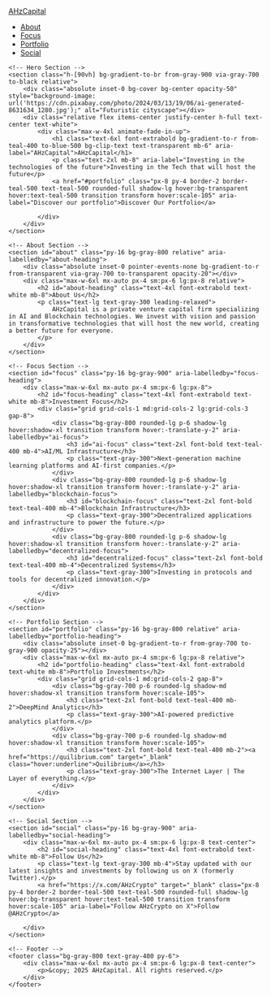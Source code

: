 <html lang="en">
<head>
    <meta charset="UTF-8">
    <meta name="viewport" content="width=device-width, initial-scale=1.0">
    <meta name="description" content="AHzCapital is a leading venture capital firm investing in transformative technologies like AI, blockchain, and decentralized systems.">
    <title>AHzCapital | Transformative Venture Capital</title>
    <script src="https://cdn.tailwindcss.com"></script>
</head>
<body class="font-sans text-gray-300 bg-gray-900">
    <!-- Navigation -->
    <nav class="bg-gray-800 text-white sticky top-0 z-50 shadow-lg" aria-label="Main Navigation">
        <div class="max-w-7xl mx-auto px-4 sm:px-6 lg:px-8">
            <div class="flex justify-between items-center py-4">
                <a href="#" class="text-3xl font-extrabold bg-gradient-to-r from-teal-400 to-blue-500 bg-clip-text text-transparent" aria-label="Go to homepage">AHzCapital</a>
                <ul class="flex space-x-6 text-lg">
                    <li><a href="#about" class="hover:text-teal-400 transition" aria-label="Go to About section">About</a></li>
                    <li><a href="#focus" class="hover:text-teal-400 transition" aria-label="Go to Focus section">Focus</a></li>
                    <li><a href="#portfolio" class="hover:text-teal-400 transition" aria-label="Go to Portfolio section">Portfolio</a></li>
                    <li><a href="#social" class="hover:text-teal-400 transition" aria-label="Go to Social section">Social</a></li>
                </ul>
            </div>
        </div>
    </nav>

    <!-- Hero Section -->
    <section class="h-[90vh] bg-gradient-to-br from-gray-900 via-gray-700 to-black relative">
        <div class="absolute inset-0 bg-cover bg-center opacity-50" style="background-image: url('https://cdn.pixabay.com/photo/2024/03/13/19/06/ai-generated-8631634_1280.jpg');" alt="Futuristic cityscape"></div>
        <div class="relative flex items-center justify-center h-full text-center text-white">
            <div class="max-w-4xl animate-fade-in-up">
                <h1 class="text-6xl font-extrabold bg-gradient-to-r from-teal-400 to-blue-500 bg-clip-text text-transparent mb-6" aria-label="AHzCapital">AHzCapital</h1>
                <p class="text-2xl mb-8" aria-label="Investing in the technologies of the future">Investing in the Tech that will host the future</p>
                <a href="#portfolio" class="px-8 py-4 border-2 border-teal-500 text-teal-500 rounded-full shadow-lg hover:bg-transparent hover:text-teal-500 transition transform hover:scale-105" aria-label="Discover our portfolio">Discover Our Portfolio</a>

            </div>
        </div>
    </section>

    <!-- About Section -->
    <section id="about" class="py-16 bg-gray-800 relative" aria-labelledby="about-heading">
        <div class="absolute inset-0 pointer-events-none bg-gradient-to-r from-transparent via-gray-700 to-transparent opacity-20"></div>
        <div class="max-w-6xl mx-auto px-4 sm:px-6 lg:px-8 relative">
            <h2 id="about-heading" class="text-4xl font-extrabold text-white mb-8">About Us</h2>
            <p class="text-lg text-gray-300 leading-relaxed">
                AHzCapital is a private venture capital firm specializing in AI and Blockchain technologies. We invest with vision and passion in transformative technologies that will host the new world, creating a better future for everyone.
            </p>
        </div>
    </section>

    <!-- Focus Section -->
    <section id="focus" class="py-16 bg-gray-900" aria-labelledby="focus-heading">
        <div class="max-w-6xl mx-auto px-4 sm:px-6 lg:px-8">
            <h2 id="focus-heading" class="text-4xl font-extrabold text-white mb-8">Investment Focus</h2>
            <div class="grid grid-cols-1 md:grid-cols-2 lg:grid-cols-3 gap-8">
                <div class="bg-gray-800 rounded-lg p-6 shadow-lg hover:shadow-xl transition transform hover:-translate-y-2" aria-labelledby="ai-focus">
                    <h3 id="ai-focus" class="text-2xl font-bold text-teal-400 mb-4">AI/ML Infrastructure</h3>
                    <p class="text-gray-300">Next-generation machine learning platforms and AI-first companies.</p>
                </div>
                <div class="bg-gray-800 rounded-lg p-6 shadow-lg hover:shadow-xl transition transform hover:-translate-y-2" aria-labelledby="blockchain-focus">
                    <h3 id="blockchain-focus" class="text-2xl font-bold text-teal-400 mb-4">Blockchain Infrastructure</h3>
                    <p class="text-gray-300">Decentralized applications and infrastructure to power the future.</p>
                </div>
                <div class="bg-gray-800 rounded-lg p-6 shadow-lg hover:shadow-xl transition transform hover:-translate-y-2" aria-labelledby="decentralized-focus">
                    <h3 id="decentralized-focus" class="text-2xl font-bold text-teal-400 mb-4">Decentralized Systems</h3>
                    <p class="text-gray-300">Investing in protocols and tools for decentralized innovation.</p>
                </div>
            </div>
        </div>
    </section>

    <!-- Portfolio Section -->
    <section id="portfolio" class="py-16 bg-gray-800 relative" aria-labelledby="portfolio-heading">
        <div class="absolute inset-0 bg-gradient-to-r from-gray-700 to-gray-900 opacity-25"></div>
        <div class="max-w-6xl mx-auto px-4 sm:px-6 lg:px-8 relative">
            <h2 id="portfolio-heading" class="text-4xl font-extrabold text-white mb-8">Portfolio Investments</h2>
            <div class="grid grid-cols-1 md:grid-cols-2 gap-8">
                <div class="bg-gray-700 p-6 rounded-lg shadow-md hover:shadow-xl transition transform hover:scale-105">
                    <h3 class="text-2xl font-bold text-teal-400 mb-2">DeepMind Analytics</h3>
                    <p class="text-gray-300">AI-powered predictive analytics platform.</p>
                </div>
                <div class="bg-gray-700 p-6 rounded-lg shadow-md hover:shadow-xl transition transform hover:scale-105">
                    <h3 class="text-2xl font-bold text-teal-400 mb-2"><a href="https://quilibrium.com" target="_blank" class="hover:underline">Quilibrium</a></h3>
                    <p class="text-gray-300">The Internet Layer | The Layer of everything.</p>
                </div>
            </div>
        </div>
    </section>

    <!-- Social Section -->
    <section id="social" class="py-16 bg-gray-900" aria-labelledby="social-heading">
        <div class="max-w-6xl mx-auto px-4 sm:px-6 lg:px-8 text-center">
            <h2 id="social-heading" class="text-4xl font-extrabold text-white mb-8">Follow Us</h2>
            <p class="text-lg text-gray-300 mb-4">Stay updated with our latest insights and investments by following us on X (formerly Twitter).</p>
            <a href="https://x.com/AHzCrypto" target="_blank" class="px-8 py-4 border-2 border-teal-500 text-teal-500 rounded-full shadow-lg hover:bg-transparent hover:text-teal-500 transition transform hover:scale-105" aria-label="Follow AHzCrypto on X">Follow @AHzCrypto</a>

        </div>
    </section>

    <!-- Footer -->
    <footer class="bg-gray-800 text-gray-400 py-6">
        <div class="max-w-6xl mx-auto px-4 sm:px-6 lg:px-8 text-center">
            <p>&copy; 2025 AHzCapital. All rights reserved.</p>
        </div>
    </footer>
</body>
</html>
